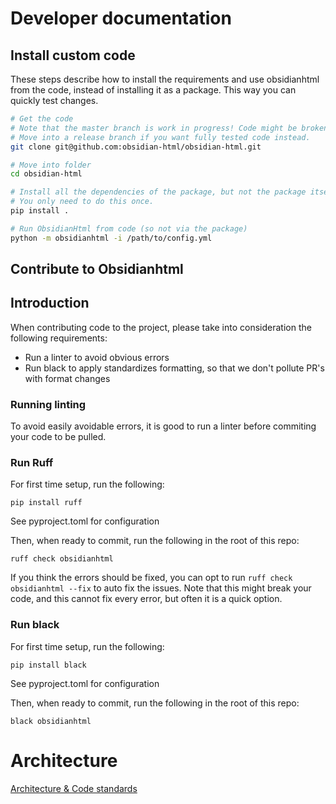 # Developer documentation
## Install custom code
These steps describe how to install the requirements and use obsidianhtml from the code, instead of installing it as a package. This way you can quickly test changes.

``` bash
# Get the code
# Note that the master branch is work in progress! Code might be broken. 
# Move into a release branch if you want fully tested code instead.
git clone git@github.com:obsidian-html/obsidian-html.git

# Move into folder
cd obsidian-html

# Install all the dependencies of the package, but not the package itself.
# You only need to do this once.
pip install .

# Run ObsidianHtml from code (so not via the package)
python -m obsidianhtml -i /path/to/config.yml
```

## Contribute to Obsidianhtml
## Introduction
When contributing code to the project, please take into consideration the following requirements:
- Run a linter to avoid obvious errors
- Run black to apply standardizes formatting, so that we don't pollute PR's with format changes

### Running linting
To avoid easily avoidable errors, it is good to run a linter before commiting your code to be pulled.


### Run Ruff
For first time setup, run the following:
``` shell
pip install ruff
```

See pyproject.toml for configuration

Then, when ready to commit, run the following in the root of this repo:
``` shell
ruff check obsidianhtml  
```

If you think the errors should be fixed, you can opt to run `ruff check obsidianhtml --fix` to auto fix the issues.
Note that this might break your code, and this cannot fix every error, but often it is a quick option.

### Run black
For first time setup, run the following:
``` shell
pip install black
```

See pyproject.toml for configuration

Then, when ready to commit, run the following in the root of this repo:
``` shell
black obsidianhtml
```

# Architecture
[Architecture & Code standards](architecture.md)
